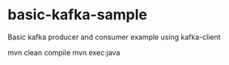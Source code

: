 # basic-kafka-sample
Basic kafka producer and consumer example using kafka-client

mvn clean compile
mvn exec:java
